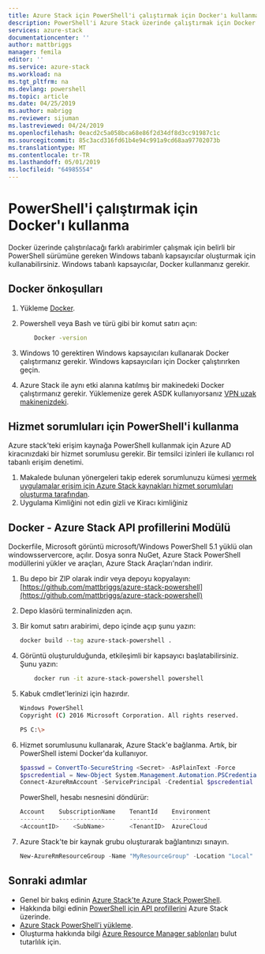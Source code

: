 ```yaml
---
title: Azure Stack için PowerShell'i çalıştırmak için Docker'ı kullanma | Microsoft Docs
description: PowerShell'i Azure Stack üzerinde çalıştırmak için Docker'ı kullanma
services: azure-stack
documentationcenter: ''
author: mattbriggs
manager: femila
editor: ''
ms.service: azure-stack
ms.workload: na
ms.tgt_pltfrm: na
ms.devlang: powershell
ms.topic: article
ms.date: 04/25/2019
ms.author: mabrigg
ms.reviewer: sijuman
ms.lastreviewed: 04/24/2019
ms.openlocfilehash: 0eacd2c5a058bca68e86f2d34df8d3cc91987c1c
ms.sourcegitcommit: 85c3acd316fd61b4e94c991a9cd68aa97702073b
ms.translationtype: MT
ms.contentlocale: tr-TR
ms.lasthandoff: 05/01/2019
ms.locfileid: "64985554"
---
```

# <a name="use-docker-to-run-powershell"></a>PowerShell'i çalıştırmak için Docker'ı kullanma

Docker üzerinde çalıştırılacağı farklı arabirimler çalışmak için belirli bir PowerShell sürümüne gereken Windows tabanlı kapsayıcılar oluşturmak için kullanabilirsiniz. Windows tabanlı kapsayıcılar, Docker kullanmanız gerekir.

## <a name="docker-prerequisites"></a>Docker önkoşulları

1. Yükleme [Docker](https://docs.docker.com/install/).
2. Powershell veya Bash ve türü gibi bir komut satırı açın:

    ```bash
        Docker -version
    ```

3. Windows 10 gerektiren Windows kapsayıcıları kullanarak Docker çalıştırmanız gerekir. Windows kapsayıcıları için Docker çalıştırırken geçin.

4. Azure Stack ile aynı etki alanına katılmış bir makinedeki Docker çalıştırmanız gerekir. Yüklemenize gerek ASDK kullanıyorsanız [VPN uzak makinenizdeki](azure-stack-connect-azure-stack.md#connect-to-azure-stack-with-vpn).

## <a name="service-principals-for-using-powershell"></a>Hizmet sorumluları için PowerShell'i kullanma

Azure stack'teki erişim kaynağa PowerShell kullanmak için Azure AD kiracınızdaki bir hizmet sorumlusu gerekir. Bir temsilci izinleri ile kullanıcı rol tabanlı erişim denetimi.

1. Makalede bulunan yönergeleri takip ederek sorumlunuzu kümesi [vermek uygulamalar erişim için Azure Stack kaynakları hizmet sorumluları oluşturma tarafından](azure-stack-create-service-principals.md).
2. Uygulama Kimliğini not edin gizli ve Kiracı kimliğiniz

## <a name="docker---azure-stack-api-profiles-module"></a>Docker - Azure Stack API profillerini Modülü

Dockerfile, Microsoft görüntü microsoft/Windows PowerShell 5.1 yüklü olan windowsservercore, açılır. Dosya sonra NuGet, Azure Stack PowerShell modüllerini yükler ve araçları, Azure Stack Araçları'ndan indirir.

1. Bu depo bir ZIP olarak indir veya depoyu kopyalayın:  
[https://github.com/mattbriggs/azure-stack-powershell](https://github.com/mattbriggs/azure-stack-powershell)

2. Depo klasörü terminalinizden açın.

3. Bir komut satırı arabirimi, depo içinde açıp şunu yazın:

    ```bash  
    docker build --tag azure-stack-powershell .
    ```

4. Görüntü oluşturulduğunda, etkileşimli bir kapsayıcı başlatabilirsiniz. Şunu yazın:

    ```bash  
        docker run -it azure-stack-powershell powershell
    ```

5. Kabuk cmdlet'lerinizi için hazırdır.

    ```bash
    Windows PowerShell
    Copyright (C) 2016 Microsoft Corporation. All rights reserved.

    PS C:\>
    ```

6. Hizmet sorumlusunu kullanarak, Azure Stack'e bağlanma. Artık, bir PowerShell istemi Docker'da kullanıyor. 

    ```Powershell
    $passwd = ConvertTo-SecureString <Secret> -AsPlainText -Force
    $pscredential = New-Object System.Management.Automation.PSCredential('<ApplicationID>', $passwd)
    Connect-AzureRmAccount -ServicePrincipal -Credential $pscredential -TenantId <TenantID>
    ```

   PowerShell, hesabı nesnesini döndürür:

    ```PowerShell  
    Account    SubscriptionName    TenantId    Environment
    -------    ----------------    --------    -----------
    <AccountID>    <SubName>       <TenantID>  AzureCloud
    ```

7. Azure Stack'te bir kaynak grubu oluşturarak bağlantınızı sınayın.

    ```PowerShell  
    New-AzureRmResourceGroup -Name "MyResourceGroup" -Location "Local"
    ```

## <a name="next-steps"></a>Sonraki adımlar

-  Genel bir bakış edinin [Azure Stack'te Azure Stack PowerShell](azure-stack-powershell-overview.md).
- Hakkında bilgi edinin [PowerShell için API profillerini](azure-stack-version-profiles.md) Azure Stack üzerinde.
- [Azure Stack PowerShell'i yükleme](../operator/azure-stack-powershell-install.md).
- Oluşturma hakkında bilgi [Azure Resource Manager şablonları](azure-stack-develop-templates.md) bulut tutarlılık için.